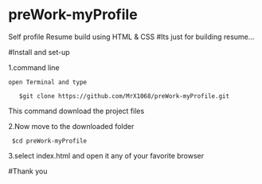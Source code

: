 # preWork-myProfile
Self profile Resume build using HTML &amp; CSS 
#Its just for building resume...

#Install and set-up
 
 1.command line
    
    open Terminal and type 
       
       $git clone https://github.com/MrX1068/preWork-myProfile.git
  
  This command download the project files


2.Now move to the downloaded folder
     
     $cd preWork-myProfile


3.select index.html and open it any of your favorite browser


#Thank you

